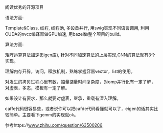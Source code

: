 

阅读优秀的开源项目


语法方面: 

Template&Class, 线程, 线程池, 多设备并行, 用swig实现不同语言调用, 利用
CUDA的nvcc编译器做GPU加速, 用bazel做整个项目的build。

算法方面:

矩阵运算算法加速(Eigen库), 针对不同加速算法的上层实现,CNN的算法就有3个实现。


理解内存开辟，访问，释放机制，熟练掌握容器vector，list的使用。

对发生的拷贝过程心里有数，掂量掂量时间复杂度，对omp并行化有一定了解，
对虚表，多态，模板有一定了解。

如果设计有要求，那么就要对虚表，继承，重载有深入理解。


caffe代码很容易些，或者说你可以把cafde代码看懂就可以了，eigen的话其实比
较简单。主要看下gemm的实现就ok。

参考https://www.zhihu.com/question/63500206
